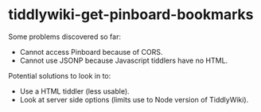# tiddlywiki-get-pinboard-bookmarks
Some problems discovered so far:
* Cannot access Pinboard because of CORS.
* Cannot use JSONP because Javascript tiddlers have no HTML.

Potential solutions to look in to:
* Use a HTML tiddler (less usable).
* Look at server side options (limits use to Node version of TiddlyWiki).
